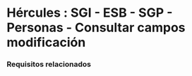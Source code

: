 # Hércules : SGI \- ESB \- SGP \- Personas \- Consultar campos modificación



### Requisitos relacionados






